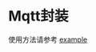 # Mqtt封装

使用方法请参考 [example](https://github.com/werbenhu/go-tools/mqtt/-/blob/master/examples/main.go)